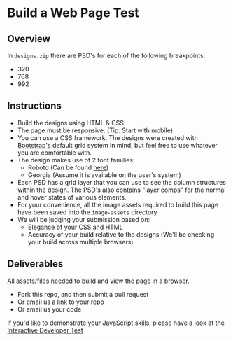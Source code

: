 # Build a Web Page Test

## Overview

In `designs.zip` there are PSD's for each of the following breakpoints:

 - 320
 - 768
 - 992

## Instructions

 - Build the designs using HTML & CSS
 - The page must be responsive. (Tip: Start with mobile)
 - You can use a CSS framework. The designs were created with [Bootstrap's](http://getbootstrap.com/) default grid system in mind, but feel free to use whatever you are comfortable with.
 - The design makes use of 2 font families:
 	- Roboto (Can be found [here](https://www.google.com/fonts#UsePlace:use/Collection:Roboto))
 	- Georgia (Assume it is available on the user's system)
 - Each PSD has a grid layer that you can use to see the column structures within the design. The PSD's also contains "layer comps" for the normal and hover states of various elements.
 - For your convenience, all the image assets required to build this page have been saved into the `image-assets` directory
 - We will be judging your submission based on:
 	- Elegance of your CSS and HTML
 	- Accuracy of your build relative to the designs (We'll be checking your build across multiple browsers)


## Deliverables

All assets/files needed to build and view the page in a browser.

 - Fork this repo, and then submit a pull request
 - Or email us a link to your repo
 - Or email us your code


If you'd like to demonstrate your JavaScript skills, please have a look at the [Interactive Developer Test](https://github.com/benguela/interactive-dev-test)
